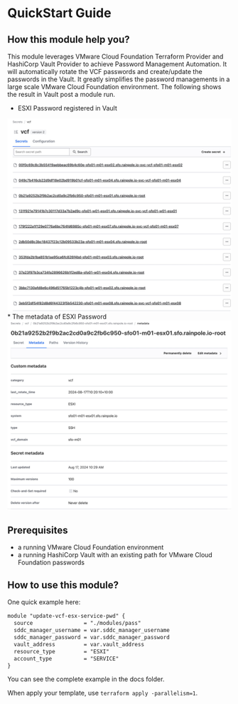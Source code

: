 # QuickStart Guide

## How this module help you?
This module leverages VMware Cloud Foundation Terraform Provider and HashiCorp Vault Provider to achieve Password Management Automation. It will automatically rotate the VCF passwords and create/update the passwords in the Vault. It greatly simplifies the password managements in a large scale VMware Cloud Foundation environment.
The following shows the result in Vault post a module run. 

* ESXI Password registered in Vault
<img src="images/vault_secrets.jpg" alt="VMware Cloud Foundation Password registered in Vault">
* The metadata of ESXI Password
<img src="images/secret_meta.jpg" alt="VMware Cloud Foundation Password Metatdata">

## Prerequisites
* a running VMware Cloud Foundation environment
* a running HashiCorp Vault with an existing path for VMware Cloud Foundation passwords

## How to use this module?
One quick example here:

```hcl
module "update-vcf-esx-service-pwd" {
  source                = "./modules/pass"
  sddc_manager_username = var.sddc_manager_username
  sddc_manager_password = var.sddc_manager_password
  vault_address         = var.vault_address
  resource_type         = "ESXI"
  account_type          = "SERVICE"
}
```
You can see the complete example in the docs folder.

When apply your template, use `terraform apply -parallelism=1`.